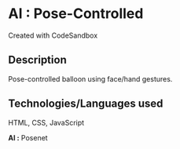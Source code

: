 # AI : Pose-Controlled
Created with CodeSandbox

## Description
Pose-controlled balloon using face/hand gestures.

## Technologies/Languages used
HTML, CSS, JavaScript

<b>AI :</b> Posenet
